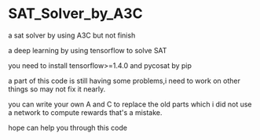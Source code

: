 # SAT_Solver_by_A3C
a sat solver by using A3C but not finish

a deep learning by using tensorflow to solve SAT

you need to install tensorflow>=1.4.0 and pycosat by pip

a part of this code is still having some problems,i need to work on other things so may not fix it nearly.

you can write your own A and C to replace the old parts which i did not use a network to compute rewards that's a mistake.

hope can help you through this code
